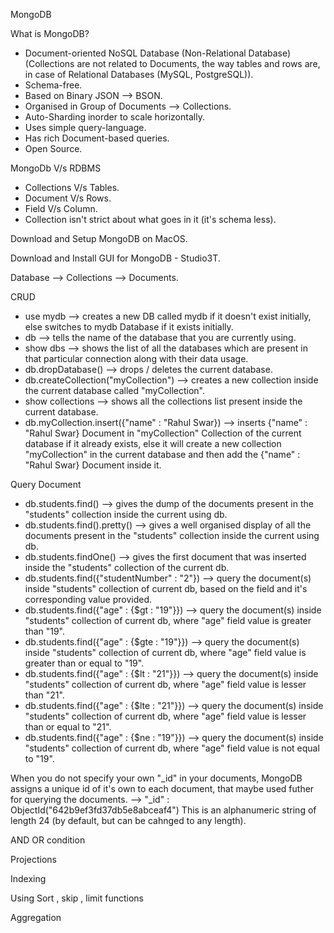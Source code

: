 MongoDB

What is MongoDB?
- Document-oriented NoSQL Database (Non-Relational Database) (Collections are not related to Documents, the way tables and rows are, in case of Relational Databases (MySQL, PostgreSQL)).
- Schema-free.
- Based on Binary JSON --> BSON.
- Organised in Group of Documents --> Collections.
- Auto-Sharding inorder to scale horizontally.
- Uses simple query-language.
- Has rich Document-based queries.
- Open Source.

MongoDb V/s RDBMS
- Collections V/s Tables.
- Document V/s Rows.
- Field V/s Column.
- Collection isn't strict about what goes in it (it's schema less).

Download and Setup MongoDB on MacOS.

Download and Install GUI for MongoDB - Studio3T.

Database --> Collections --> Documents.

CRUD
- use mydb --> creates a new DB called mydb if it doesn't exist initially, else switches to mydb Database if it exists initially.
- db --> tells the name of the database that you are currently using.
- show dbs --> shows the list of all the databases which are present in that particular connection along with their data usage.
- db.dropDatabase() --> drops / deletes the current database.
- db.createCollection("myCollection") --> creates a new collection inside the current database called "myCollection".
- show collections --> shows all the collections list present inside the current database.
- db.myCollection.insert({"name" : "Rahul Swar}) --> inserts {"name" : "Rahul Swar} Document in "myCollection" Collection of the current database if it already exists, else it will create a new collection "myCollection" in the current database and then add the {"name" : "Rahul Swar} Document inside it.

Query Document
- db.students.find() --> gives the dump of the documents present in the "students" collection inside the current using db.
- db.students.find().pretty() --> gives a well organised display of all the documents present in the "students" collection inside the current using db.
- db.students.findOne() --> gives the first document that was inserted inside the "students" collection of the current db.
- db.students.find({"studentNumber" : "2"}) --> query the document(s) inside "students" collection of current db, based on the field and it's corresponding value provided.
- db.students.find({"age" : {$gt : "19"}}) --> query the document(s) inside "students" collection of current db, where "age" field value is greater than "19".
- db.students.find({"age" : {$gte : "19"}}) --> query the document(s) inside "students" collection of current db, where "age" field value is greater than or equal to "19".
- db.students.find({"age" : {$lt : "21"}}) --> query the document(s) inside "students" collection of current db, where "age" field value is lesser than "21".
- db.students.find({"age" : {$lte : "21"}}) --> query the document(s) inside "students" collection of current db, where "age" field value is lesser than or equal to "21".
- db.students.find({"age" : {$ne : "19"}}) --> query the document(s) inside "students" collection of current db, where "age" field value is not equal to "19".

When you do not specify your own "_id" in your documents, MongoDB assigns a unique id of it's own to each document, that maybe used futher for querying the documents.
--> "_id" : ObjectId("642b9ef3fd37db5e8abceaf4")
This is an alphanumeric string of length 24 (by default, but can be cahnged to any length).

AND OR condition


Projections


Indexing


Using Sort , skip , limit functions


Aggregation


